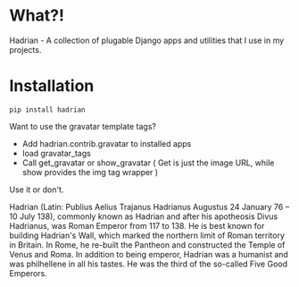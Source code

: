 What?!
======

Hadrian - A collection of plugable Django apps and utilities that I use in my projects.


Installation
============

    pip install hadrian


Want to use the gravatar template tags?

* Add hadrian.contrib.gravatar to installed apps
* load gravatar_tags
* Call get_gravatar or show_gravatar ( Get is just the image URL, while show provides the img tag wrapper )


Use it or don't.

Hadrian (Latin: Publius Aelius Trajanus Hadrianus Augustus 24 January 76 – 10 July 138), commonly known as Hadrian and after his apotheosis Divus Hadrianus, was Roman Emperor from 117 to 138. He is best known for building Hadrian's Wall, which marked the northern limit of Roman territory in Britain. In Rome, he re-built the Pantheon and constructed the Temple of Venus and Roma. In addition to being emperor, Hadrian was a humanist and was philhellene in all his tastes. He was the third of the so-called Five Good Emperors.